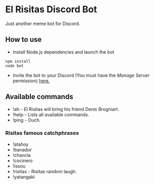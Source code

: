# El Risitas Discord Bot

Just another meme bot for Discord.

## How to use

* Install Node.js dependencies and launch the bot

```node
npm install
node bot
```

* Invite the bot to your Discord (You must have the *Manage Server* permission) [here.](https://discordapp.com/oauth2/authorize?&client_id=411637700156850176&scope=bot&permissions=0)

## Available commands

* !ah - El Risitas will bring his friend Denis Brogniart.
* !help - Lists all available commands.
* !ping - Ouch.

### Risitas famous catchphrases

* !atahoy
* !banador
* !chancla
* !cocinero
* !issou
* !risitas - Risitas random laugh.
* !yatangaki
